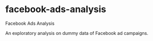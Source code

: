 # facebook-ads-analysis
Facebook Ads Analysis

An exploratory analysis on dummy data of Facebook ad campaigns. 
